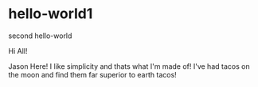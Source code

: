 # hello-world1
second hello-world

Hi All!

Jason Here! I like simplicity and thats what I'm made of!
I've had tacos on the moon and find them far superior to earth tacos!
